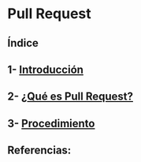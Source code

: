 # Pull Request
## Índice
## 1- [ Introducción ](https://github.com/Moisesmart/Helm/blob/main/Helm-Charts.md)
## 2- [ ¿Qué es Pull Request? ](https://github.com/Moisesmart/PullResquet/blob/main/quees.md)
## 3- [ Procedimiento ](https://github.com/Moisesmart/PullResquet/blob/main/procedimiento.md)
## Referencias:
